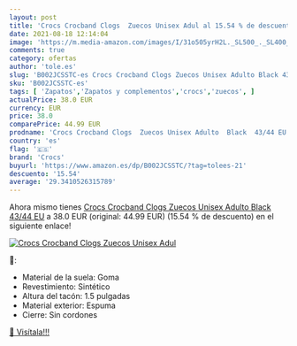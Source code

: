 ```yaml
---
layout: post
title: 'Crocs Crocband Clogs  Zuecos Unisex Adul al 15.54 % de descuento'
date: 2021-08-18 12:14:04
image: 'https://m.media-amazon.com/images/I/31o505yrH2L._SL500_._SL400_.jpg'
comments: true
category: ofertas
author: 'tole.es'
slug: 'B002JCSSTC-es Crocs Crocband Clogs Zuecos Unisex Adulto Black 43/44 EU'
sku: 'B002JCSSTC-es'
tags: [ 'Zapatos','Zapatos y complementos','crocs','zuecos', ]
actualPrice: 38.0 EUR
currency: EUR
price: 38.0
comparePrice: 44.99 EUR
prodname: 'Crocs Crocband Clogs  Zuecos Unisex Adulto  Black  43/44 EU'
country: 'es'
flag: '🇪🇸'
brand: 'Crocs'
buyurl: 'https://www.amazon.es/dp/B002JCSSTC/?tag=tolees-21'
descuento: '15.54'
average: '29.3410526315789'
---
```


Ahora mismo tienes [Crocs Crocband Clogs  Zuecos Unisex Adulto  Black  43/44 EU](https://www.amazon.es/dp/B002JCSSTC/?tag=tolees-21) a 38.0 EUR (original: 44.99 EUR) (15.54 %  de descuento) en el siguiente enlace!

[![Crocs Crocband Clogs  Zuecos Unisex Adul](https://m.media-amazon.com/images/I/31o505yrH2L._SL500_._SL400_.jpg)](https://www.amazon.es/dp/B002JCSSTC/?tag=tolees-21)

🔎:

- Material de la suela: Goma
- Revestimiento: Sintético
- Altura del tacón: 1.5 pulgadas
- Material exterior: Espuma
- Cierre: Sin cordones

[🛒 Visítala!!!](https://www.amazon.es/dp/B002JCSSTC/?tag=tolees-21)
